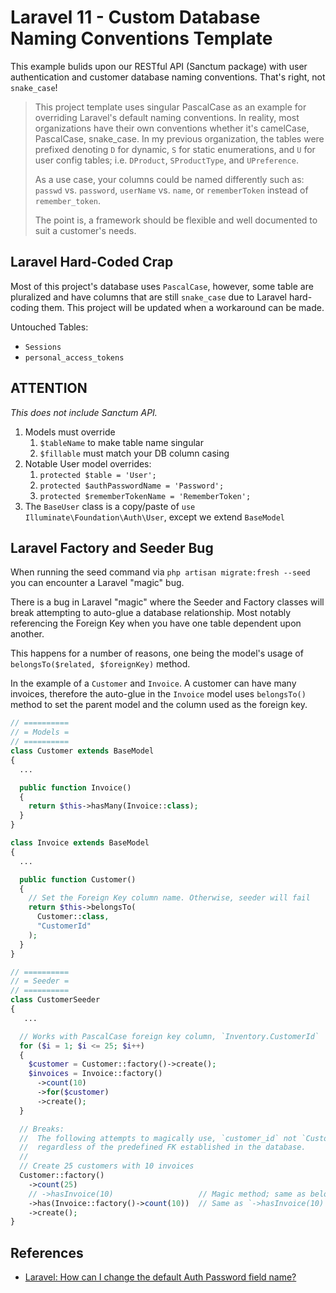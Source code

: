# Laravel 11 - Custom Database Naming Conventions Template

This example bulids upon our RESTful API (Sanctum package) with user authentication and customer database naming conventions. That's right, not `snake_case`!

> This project template uses singular PascalCase as an example for overriding Laravel's default naming conventions. In reality, most organizations have their own conventions whether it's camelCase, PascalCase, snake_case. In my previous organization, the tables were prefixed denoting `D` for dynamic, `S` for static enumerations, and `U` for user config tables; i.e. `DProduct`, `SProductType`, and `UPreference`.
>
> As a use case, your columns could be named differently such as: `passwd` vs. `password`, `userName` vs. `name`, or `rememberToken` instead of `remember_token`.
>
> The point is, a framework should be flexible and well documented to suit a customer's needs.

## Laravel Hard-Coded Crap

Most of this project's database uses `PascalCase`, however, some table are pluralized and have columns that are still `snake_case` due to Laravel hard-coding them. This project will be updated when a workaround can be made.

Untouched Tables:

* `Sessions`
* `personal_access_tokens`

## ATTENTION

_This does not include Sanctum API._

1. Models must override
   1. `$tableName` to make table name singular
   2. `$fillable` must match your DB column casing
2. Notable User model overrides:
   1. `protected $table = 'User';`
   2. `protected $authPasswordName = 'Password';`
   3. `protected $rememberTokenName = 'RememberToken';`
3. The `BaseUser` class is a copy/paste of `use Illuminate\Foundation\Auth\User`, except we extend `BaseModel`

## Laravel Factory and Seeder Bug

When running the seed command via `php artisan migrate:fresh --seed` you can encounter a Laravel "magic" bug.

There is a bug in Laravel "magic" where the Seeder and Factory classes will break attempting to auto-glue a database relationship. Most notably referencing the Foreign Key when you have one table dependent upon another.

This happens for a number of reasons, one being the model's usage of `belongsTo($related, $foreignKey)` method.

In the example of a `Customer` and `Invoice`. A customer can have many invoices, therefore the auto-glue in the `Invoice` model uses `belongsTo()` method to set the parent model and the column used as the foreign key.

```php
// ==========
// = Models =
// ==========
class Customer extends BaseModel
{
  ...

  public function Invoice()
  {
    return $this->hasMany(Invoice::class);
  }
}

class Invoice extends BaseModel
{
  ...

  public function Customer()
  {
    // Set the Foreign Key column name. Otherwise, seeder will fail
    return $this->belongsTo(
      Customer::class,
      "CustomerId"
    );
  }
}

// ==========
// = Seeder =
// ==========
class CustomerSeeder
{
   ...

  // Works with PascalCase foreign key column, `Inventory.CustomerId`
  for ($i = 1; $i <= 25; $i++)
  {
    $customer = Customer::factory()->create();
    $invoices = Invoice::factory()
      ->count(10)
      ->for($customer)
      ->create();
  }

  // Breaks:
  //  The following attempts to magically use, `customer_id` not `CustomerId`
  //  regardless of the predefined FK established in the database.
  //
  // Create 25 customers with 10 invoices
  Customer::factory()
    ->count(25)
    // ->hasInvoice(10)                   // Magic method; same as below
    ->has(Invoice::factory()->count(10))  // Same as `->hasInvoice(10)`
    ->create();
}
```

## References

* [Laravel: How can I change the default Auth Password field name?](https://stackoverflow.com/a/39375007/249492)
